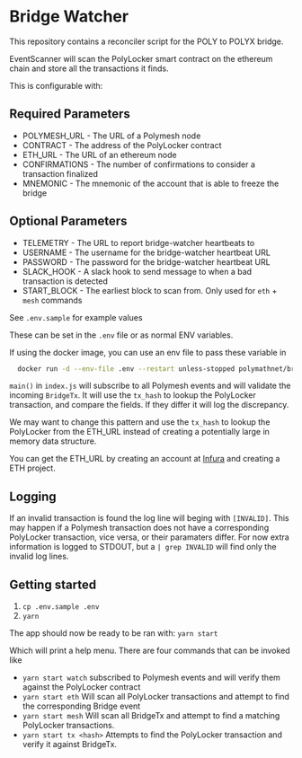 # Bridge Watcher

This repository contains a reconciler script for the POLY to POLYX bridge.

EventScanner will scan the PolyLocker smart contract on the ethereum chain and store all the transactions it finds.

This is configurable with:

## Required Parameters

- POLYMESH_URL - The URL of a Polymesh node
- CONTRACT - The address of the PolyLocker contract
- ETH_URL - The URL of an ethereum node
- CONFIRMATIONS - The number of confirmations to consider a transaction finalized
- MNEMONIC - The mnemonic of the account that is able to freeze the bridge

## Optional Parameters

- TELEMETRY - The URL to report bridge-watcher heartbeats to
- USERNAME - The username for the bridge-watcher heartbeat URL
- PASSWORD - The password for the bridge-watcher heartbeat URL
- SLACK_HOOK - A slack hook to send message to when a bad transaction is detected
- START_BLOCK - The earliest block to scan from. Only used for `eth` + `mesh` commands

See `.env.sample` for example values

These can be set in the `.env` file or as normal ENV variables.

If using the docker image, you can use an env file to pass these variable in

```sh
  docker run -d --env-file .env --restart unless-stopped polymathnet/bridge-watcher
```

`main()` in `index.js` will subscribe to all Polymesh events and will validate the incoming `BridgeTx`. It will use the `tx_hash` to lookup the PolyLocker transaction, and compare the fields. If they differ it will log the discrepancy.

We may want to change this pattern and use the `tx_hash` to lookup the PolyLocker from the ETH_URL instead of creating a potentially large in memory data structure.

You can get the ETH_URL by creating an account at [Infura](https://infura.io/) and creating a ETH project.

## Logging

If an invalid transaction is found the log line will beging with `[INVALID]`. This may happen if a Polymesh transaction does not have a corresponding PolyLocker transaction, vice versa, or their paramaters differ. For now extra information is logged to STDOUT, but a `| grep INVALID` will find only the invalid log lines.

## Getting started

1. `cp .env.sample .env`
1. `yarn`

The app should now be ready to be ran with:
`yarn start`

Which will print a help menu. There are four commands that can be invoked like

- `yarn start watch` subscribed to Polymesh events and will verify them against the PolyLocker contract
- `yarn start eth` Will scan all PolyLocker transactions and attempt to find the corresponding Bridge event
- `yarn start mesh` Will scan all BridgeTx and attempt to find a matching PolyLocker transactions.
- `yarn start tx <hash>` Attempts to find the PolyLocker transaction and verify it against BridgeTx.
